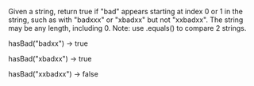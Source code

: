 Given a string, return true if "bad" appears starting at index 0 or 1 in the string, such as with "badxxx" or "xbadxx" but not "xxbadxx". The string may be any length, including 0. Note: use .equals() to compare 2 strings.

hasBad("badxx") → true

hasBad("xbadxx") → true

hasBad("xxbadxx") → false
